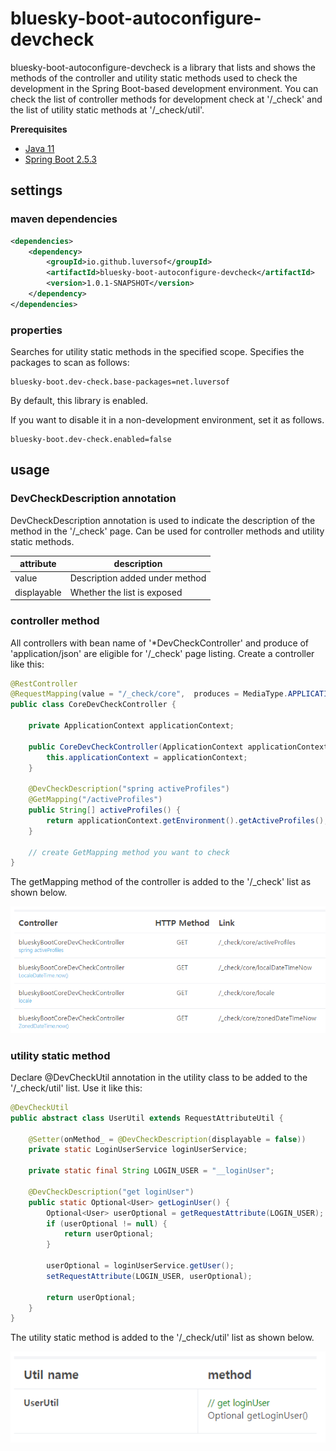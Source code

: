 # bluesky-boot-autoconfigure-devcheck

<!-- 
bluesky-boot-autoconfigure-devcheck는 Spring Boot 기반 개발 환경에서 개발 확인을 위해 사용되는 controller의 method와 utility static method를 목록화 하여 보여주는 라이브러리입니다.
개발 확인용 controller method 목록은 '/_check' 에서 확인할 수 있고 utility static method 목록은 '/_check/util' 에서 확인할 수 있습니다.
-->
bluesky-boot-autoconfigure-devcheck is a library that lists and shows the methods of the controller and utility static methods used to check the development in the Spring Boot-based development environment.
You can check the list of controller methods for development check at '/_check' and the list of utility static methods at '/_check/util'.

**Prerequisites**

- [Java 11](https://openjdk.java.net/)
- [Spring Boot 2.5.3](https://spring.io/)

## settings

### maven dependencies

```pom.xml
<dependencies>
    <dependency>
        <groupId>io.github.luversof</groupId>
        <artifactId>bluesky-boot-autoconfigure-devcheck</artifactId>
        <version>1.0.1-SNAPSHOT</version>
    </dependency>
</dependencies>
```

### properties

<!--
지정된 범위에서 utility static method를 검색합니다.
다음과 같이 검사할 패키지를 지정합니다.
-->
Searches for utility static methods in the specified scope.
Specifies the packages to scan as follows:

```properties
bluesky-boot.dev-check.base-packages=net.luversof
```

By default, this library is enabled.

If you want to disable it in a non-development environment, set it as follows.

```properties
bluesky-boot.dev-check.enabled=false
```

## usage

### DevCheckDescription annotation

<!-- 
'/_check' page에서 해당 method에 대한 설명을 나타내기 위해 DevCheckDescription annotation을 사용합니다.
controller method와 utility static method에 사용할 수 있습니다.
-->
DevCheckDescription annotation is used to indicate the description of the method in the '/_check' page.
Can be used for controller methods and utility static methods.

| attribute  | description |
| ------------- | ------------- |
| value  | <!-- method 아래 추가되는 설명 --> Description added under method  |
| displayable  | <!-- 목록 노출 여부 --> Whether the list is exposed  |

### controller method

<!-- 
bean name이 '*DevCheckController' 이고 produce가 'application/json' 인 모든 컨트롤러가 '/_check' page 목록화 대상입니다.
다음과 같이 controller를 생성합니다.
 -->
All controllers with bean name of '*DevCheckController' and produce of 'application/json' are eligible for '/_check' page listing.
Create a controller like this:

```java
@RestController
@RequestMapping(value = "/_check/core",  produces = MediaType.APPLICATION_JSON_VALUE)
public class CoreDevCheckController {

	private ApplicationContext applicationContext;

	public CoreDevCheckController(ApplicationContext applicationContext) {
		this.applicationContext = applicationContext;
	}

	@DevCheckDescription("spring activeProfiles")
	@GetMapping("/activeProfiles")
	public String[] activeProfiles() {
		return applicationContext.getEnvironment().getActiveProfiles();
	}
	
	// create GetMapping method you want to check
}
```

<!-- 
아래와 같이 해당 controller의 getMapping method가 '/_check' 목록에 추가됩니다.
-->
The getMapping method of the controller is added to the '/_check' list as shown below.

![_check](./_check.png)


### utility static method

<!--
'/_check/util' 목록에 추가할 utility class에 @DevCheckUtil annotation을 선언합니다.
다음과 같이 사용합니다.
-->
Declare @DevCheckUtil annotation in the utility class to be added to the '/_check/util' list.
Use it like this:

```java
@DevCheckUtil
public abstract class UserUtil extends RequestAttributeUtil {
	
	@Setter(onMethod_ = @DevCheckDescription(displayable = false))
	private static LoginUserService loginUserService;
	
	private static final String LOGIN_USER = "__loginUser";

	@DevCheckDescription("get loginUser")
	public static Optional<User> getLoginUser() {
		Optional<User> userOptional = getRequestAttribute(LOGIN_USER);
		if (userOptional != null) {
			return userOptional;
		}
		
		userOptional = loginUserService.getUser();
		setRequestAttribute(LOGIN_USER, userOptional);
		
		return userOptional;
	}
}

```

<!--
아래와 같이 해당 utility static method가 '/_check/util' 목록에 추가됩니다.
-->
The utility static method is added to the '/_check/util' list as shown below.

![_check](./_checkUtil.png)
